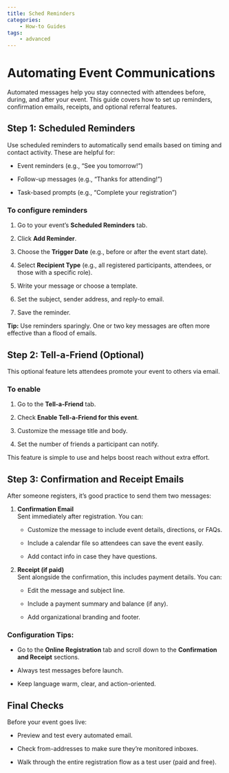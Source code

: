 ```yaml
---
title: Sched Reminders
categories:
    - How-to Guides
tags:
    - advanced
---
```


# Automating Event Communications

Automated messages help you stay connected with attendees before, during, and after your event. This guide covers how to set up reminders, confirmation emails, receipts, and optional referral features.

## Step 1: Scheduled Reminders

Use scheduled reminders to automatically send emails based on timing and contact activity. These are helpful for:

* Event reminders (e.g., “See you tomorrow\!”)

* Follow-up messages (e.g., “Thanks for attending\!”)

* Task-based prompts (e.g., “Complete your registration”)

### To configure reminders

1. Go to your event’s **Scheduled Reminders** tab.

2. Click **Add Reminder**.

3. Choose the **Trigger Date** (e.g., before or after the event start date).

4. Select **Recipient Type** (e.g., all registered participants, attendees, or those with a specific role).

5. Write your message or choose a template.

6. Set the subject, sender address, and reply-to email.

7. Save the reminder.

**Tip:** Use reminders sparingly. One or two key messages are often more effective than a flood of emails.
    
## Step 2: Tell-a-Friend (Optional)

This optional feature lets attendees promote your event to others via email.

### To enable

1. Go to the **Tell-a-Friend** tab.

2. Check **Enable Tell-a-Friend for this event**.

3. Customize the message title and body.

4. Set the number of friends a participant can notify.

This feature is simple to use and helps boost reach without extra effort.

## Step 3: Confirmation and Receipt Emails

After someone registers, it’s good practice to send them two messages:

1. **Confirmation Email**  
   Sent immediately after registration. You can:

    * Customize the message to include event details, directions, or FAQs.

    * Include a calendar file so attendees can save the event easily.

    * Add contact info in case they have questions.

2. **Receipt (if paid)**  
   Sent alongside the confirmation, this includes payment details. You can:

    * Edit the message and subject line.

    * Include a payment summary and balance (if any).

    * Add organizational branding and footer.

### Configuration Tips:

* Go to the **Online Registration** tab and scroll down to the **Confirmation and Receipt** sections.

* Always test messages before launch.

* Keep language warm, clear, and action-oriented.

## Final Checks

Before your event goes live:

* Preview and test every automated email.

* Check from-addresses to make sure they’re monitored inboxes.

* Walk through the entire registration flow as a test user (paid and free).

